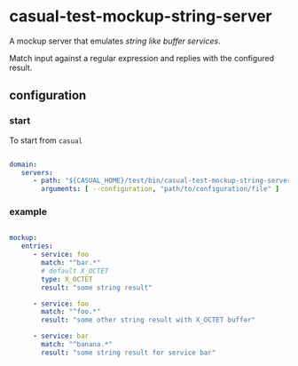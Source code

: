 # casual-test-mockup-string-server

A mockup server that emulates _string like buffer services_.

Match input against a regular expression and replies with the configured result.


## configuration

### start
To start from `casual`

```yaml

domain: 
   servers: 
      - path: "${CASUAL_HOME}/test/bin/casual-test-mockup-string-server"
        arguments: [ --configuration, "path/to/configuration/file" ]
```


### example

```yaml 

mockup: 
   entries: 
      - service: foo
        match: "^bar.*"
        # default X_OCTET
        type: X_OCTET
        result: "some string result"

      - service: foo
        match: "^foo.*"
        result: "some other string result with X_OCTET buffer"

      - service: bar
        match: "^banana.*"
        result: "some string result for service bar"
```